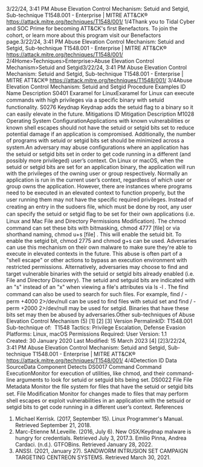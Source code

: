 3/22/24, 3:41 PM Abuse Elevation Control Mechanism: Setuid and Setgid, Sub-technique T1548.001 - Enterprise | MITRE ATT&CK®
https://attack.mitre.org/techniques/T1548/001/ 1/4Thank you to Tidal Cyber and SOC Prime for becoming ATT&CK's ﬁrst Benefactors. To join the cohort, or learn more about this program visit our
Benefactors page.3/22/24, 3:41 PM Abuse Elevation Control Mechanism: Setuid and Setgid, Sub-technique T1548.001 - Enterprise | MITRE ATT&CK®
https://attack.mitre.org/techniques/T1548/001/ 2/4Home>Techniques>Enterprise>Abuse Elevation Control Mechanism>Setuid and Setgid3/22/24, 3:41 PM Abuse Elevation Control Mechanism: Setuid and Setgid, Sub-technique T1548.001 - Enterprise | MITRE ATT&CK®
https://attack.mitre.org/techniques/T1548/001/ 3/4Abuse Elevation Control Mechanism: Setuid and Setgid
Procedure Examples
ID Name Description
S0401 Exaramel for
LinuxExaramel for Linux can execute commands with high privileges via a speciﬁc binary with setuid
functionality.
S0276 Keydnap Keydnap adds the setuid ﬂag to a binary so it can easily elevate in the future.
Mitigations
ID Mitigation Description
M1028 Operating System
ConﬁgurationApplications with known vulnerabilities or known shell escapes should not have the setuid or setgid
bits set to reduce potential damage if an application is compromised. Additionally, the number of
programs with setuid or setgid bits set should be minimized across a system.An adversary may abuse conﬁgurations where an application has the setuid or setgid bits set in order to get code running in a different (and
possibly more privileged) user’s context. On Linux or macOS, when the setuid or setgid bits are set for an application binary, the application
will run with the privileges of the owning user or group respectively. Normally an application is run in the current user’s context, regardless
of which user or group owns the application. However, there are instances where programs need to be executed in an elevated context to
function properly, but the user running them may not have the speciﬁc required privileges.
Instead of creating an entry in the sudoers ﬁle, which must be done by root, any user can specify the setuid or setgid ﬂag to be set for their
own applications (i.e. Linux and Mac File and Directory Permissions Modiﬁcation). The chmod command can set these bits with bitmasking,
chmod 4777 [file] or via shorthand naming, chmod u+s [file] . This will enable the setuid bit. To enable the setgid bit, chmod 2775 and
chmod g+s can be used.
Adversaries can use this mechanism on their own malware to make sure they're able to execute in elevated contexts in the future. This
abuse is often part of a "shell escape" or other actions to bypass an execution environment with restricted permissions.
Alternatively, adversaries may choose to ﬁnd and target vulnerable binaries with the setuid or setgid bits already enabled (i.e. File and
Directory Discovery). The setuid and setguid bits are indicated with an "s" instead of an "x" when viewing a ﬁle's attributes via ls -l . The
find command can also be used to search for such ﬁles. For example, find / -perm +4000 2>/dev/null can be used to ﬁnd ﬁles with
setuid set and find / -perm +2000 2>/dev/null may be used for setgid. Binaries that have these bits set may then be abused by
adversaries.Other sub-techniques of Abuse Elevation Control Mechanism (5)
[1]
[2]
[3]
Version PermalinkID: T1548.001
Sub-technique of:  T1548
 
Tactics: Privilege Escalation, Defense Evasion
 
Platforms: Linux, macOS
 
Permissions Required: User
Version: 1.1
Created: 30 January 2020
Last Modiﬁed: 15 March 2023
[4]
[2]3/22/24, 3:41 PM Abuse Elevation Control Mechanism: Setuid and Setgid, Sub-technique T1548.001 - Enterprise | MITRE ATT&CK®
https://attack.mitre.org/techniques/T1548/001/ 4/4Detection
ID Data SourceData Component Detects
DS0017 Command Command
ExecutionMonitor for execution of utilities, like chmod, and their command-line arguments to look for
setuid or setguid bits being set.
DS0022 File File Metadata Monitor the ﬁle system for ﬁles that have the setuid or setgid bits set.
File Modiﬁcation Monitor for changes made to ﬁles that may perform shell escapes or exploit vulnerabilities
in an application with the setsuid or setgid bits to get code running in a different user’s
context.
References
1. Michael Kerrisk. (2017, September 15). Linux Programmer's
Manual. Retrieved September 21, 2018.
2. Marc-Etienne M.Leveille. (2016, July 6). New OSX/Keydnap
malware is hungry for credentials. Retrieved July 3, 2017.3. Emilio Pinna, Andrea Cardaci. (n.d.). GTFOBins. Retrieved
January 28, 2022.
4. ANSSI. (2021, January 27). SANDWORM INTRUSION SET
CAMPAIGN TARGETING CENTREON SYSTEMS. Retrieved
March 30, 2021.